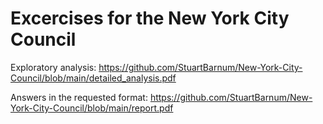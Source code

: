 # Excercises for the New York City Council

Exploratory analysis:
https://github.com/StuartBarnum/New-York-City-Council/blob/main/detailed_analysis.pdf

Answers in the requested format:
https://github.com/StuartBarnum/New-York-City-Council/blob/main/report.pdf
